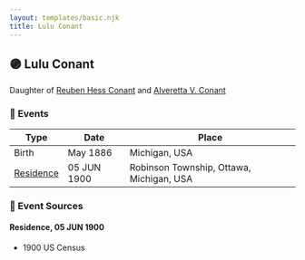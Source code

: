 ```yaml
---
layout: templates/basic.njk
title: Lulu Conant
---
```

## 🟣 Lulu Conant

Daughter of [Reuben Hess Conant](/people/3/37326838) and [Alveretta V. Conant](/people/6/60109856)

### 📆 Events

Type | Date | Place
------ | ------ | ------
Birth | May 1886 | Michigan, USA
[Residence](#event-1) | 05 JUN 1900 | Robinson Township, Ottawa, Michigan, USA

### 📰 Event Sources

#### <a id="event-1"></a> Residence, 05 JUN 1900
* 1900 US Census
